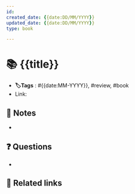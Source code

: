 ```yaml
---
id:
created_date: {{date:DD/MM/YYYY}}
updated_date: {{date:DD/MM/YYYY}}
type: book

---
```


# 📚 {{title}} 
- **🏷️Tags** :  #{{date:MM-YYYY}}, #review, #book
- Link: 
## 📝 Notes
- 

## ❓ Questions
- 

## 🔗 Related links
